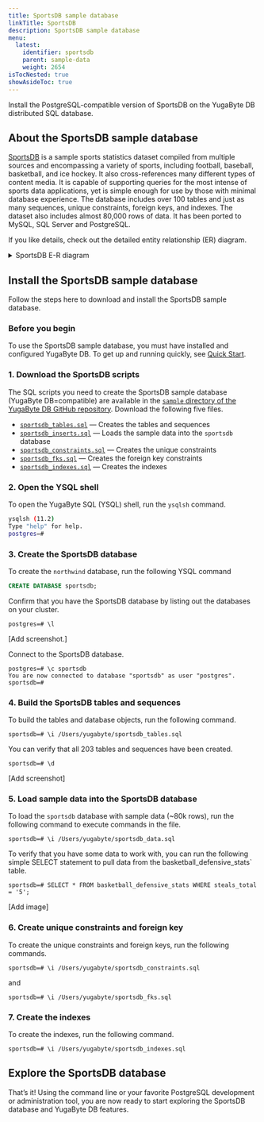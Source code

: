 ```yaml
---
title: SportsDB sample database 
linkTitle: SportsDB
description: SportsDB sample database
menu:
  latest:
    identifier: sportsdb
    parent: sample-data
    weight: 2654
isTocNested: true
showAsideToc: true
---
```


Install the PostgreSQL-compatible version of SportsDB on the YugaByte DB distributed SQL database.

## About the SportsDB sample database

[SportsDB](http://www.sportsdb.org/sd) is a sample sports statistics dataset compiled from multiple sources and encompassing a variety of sports, including football, baseball, basketball, and ice hockey. It also cross-references many different types of content media. It is capable of supporting queries for the most intense of sports data applications, yet is simple enough for use by those with minimal database experience. The database includes over 100 tables and just as many sequences, unique constraints, foreign keys, and indexes. The dataset also includes almost 80,000 rows of data. It has been ported to MySQL, SQL Server and PostgreSQL.

If you like details, check out the detailed entity relationship (ER) diagram.

<details>

<summary>SportsDB E-R diagram</summary>

![SportsDB E-R diagram](/images/datasets/sportsdb/sportsdb-er-diagram.jpeg)

</details>

## Install the SportsDB sample database

Follow the steps here to download and install the SportsDB sample database.

### Before you begin

To use the SportsDB sample database, you must have installed and configured YugaByte DB. To get up and running quickly, see [Quick Start](/latest/quick-start/).

### 1. Download the SportsDB scripts

The SQL scripts you need to create the SportsDB sample database (YugaByte DB=compatible) are available in the [`sample` directory of the YugaByte DB GitHub repository](https://github.com/YugaByte/yugabyte-db/tree/master/sample). Download the following five files.

- [`sportsdb_tables.sql`](https://raw.githubusercontent.com/YugaByte/yugabyte-db/master/sample/sportsdb_tables.sql) — Creates the tables and sequences
- [`sportsdb_inserts.sql`](https://raw.githubusercontent.com/YugaByte/yugabyte-db/master/sample/sportsdb_inserts.sql) — Loads the sample data into the `sportsdb` database
- [`sportsdb_constraints.sql`](https://raw.githubusercontent.com/YugaByte/yugabyte-db/master/sample/sportsdb_constraints.sql) — Creates the unique constraints
- [`sportsdb_fks.sql`](https://raw.githubusercontent.com/YugaByte/yugabyte-db/master/sample/sportsdb_fks.sql) — Creates the foreign key constraints
- [`sportsdb_indexes.sql`](https://raw.githubusercontent.com/YugaByte/yugabyte-db/master/sample/sportsdb_indexes.sql) — Creates the indexes

### 2. Open the YSQL shell

To open the YugaByte SQL (YSQL) shell, run the `ysqlsh` command.

```sh
ysqlsh (11.2)
Type "help" for help.
postgres=#
```

### 3. Create the SportsDB database

To create the `northwind` database, run the following YSQL command

```sql
CREATE DATABASE sportsdb;
```

Confirm that you have the SportsDB database by listing out the databases on your cluster.

```
postgres=# \l
```

[Add screenshot.]

Connect to the SportsDB database.

```
postgres=# \c sportsdb
You are now connected to database "sportsdb" as user "postgres".
sportsdb=#
```

### 4. Build the SportsDB tables and sequences

To build the tables and database objects, run the following command.

```
sportsdb=# \i /Users/yugabyte/sportsdb_tables.sql
```

You can verify that all 203 tables and sequences have been created.

```
sportsdb=# \d
```

[Add screenshot]

### 5. Load sample data into the SportsDB database

To load the `sportsdb` database with sample data (~80k rows), run the following command to execute commands in the file.

```
sportsdb=# \i /Users/yugabyte/sportsdb_data.sql
```

To verify that you have some data to work with, you can run the following simple SELECT statement to pull data from the  basketball_defensive_stats` table.

```
sportsdb=# SELECT * FROM basketball_defensive_stats WHERE steals_total = '5';
```

[Add image]

### 6. Create unique constraints and foreign key

To create the unique constraints and foreign keys, run the following commands.

```
sportsdb=# \i /Users/yugabyte/sportsdb_constraints.sql
```

and

```
sportsdb=# \i /Users/yugabyte/sportsdb_fks.sql
```

### 7. Create the indexes

To create the indexes, run the following command.

```
sportsdb=# \i /Users/yugabyte/sportsdb_indexes.sql
```

## Explore the SportsDB database

That’s it! Using the command line or your favorite PostgreSQL development or administration tool, you are now ready to start exploring the SportsDB database and YugaByte DB features.
